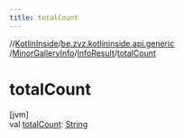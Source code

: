 ```yaml
---
title: totalCount
---
```

//[KotlinInside](../../../../index.html)/[be.zvz.kotlininside.api.generic](../../index.html)
/[MinorGalleryInfo](../index.html)/[InfoResult](index.html)/[totalCount](total-count.html)

# totalCount

[jvm]\
val [totalCount](total-count.html): [String](https://kotlinlang.org/api/latest/jvm/stdlib/kotlin/-string/index.html)




